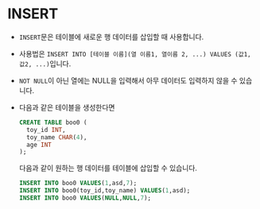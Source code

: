 # INSERT

- `INSERT`문은 테이블에 새로운 행 데이터를 삽입할 때 사용합니다.

- 사용법은 `INSERT INTO [테이블 이름](열 이름1, 열이름 2, ...) VALUES (값1, 값2, ...)`입니다.

- `NOT NULL`이 아닌 열에는 NULL을 입력해서 아무 데이터도 입력하지 않을 수 있습니다.

- 다음과 같은 테이블을 생성한다면
  ```SQL
  CREATE TABLE boo0 (
    toy_id INT,
    toy_name CHAR(4),
    age INT
  );
  ```
  다음과 같이 원하는 행 데이터를 테이블에 삽입할 수 있습니다.
  ```SQL
  INSERT INTO boo0 VALUES(1,asd,7);
  INSERT INTO boo0(toy_id,toy_name) VALUES(1,asd);
  INSERT INTO boo0 VALUES(NULL,NULL,7);
  ```
